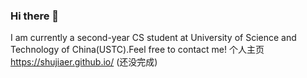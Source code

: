 ### Hi there 👋
I am currently a second-year CS student at University of Science and Technology of China(USTC).Feel free to contact me!
个人主页 https://shujiaer.github.io/ (还没完成)
<!--
**Shujiaer/Shujiaer** is a ✨ _special_ ✨ repository because its `README.md` (this file) appears on your GitHub profile.

Here are some ideas to get you started:

- 🔭 I’m currently working on ...
- 🌱 I’m currently learning ...
- 👯 I’m looking to collaborate on ...
- 🤔 I’m looking for help with ...
- 💬 Ask me about ...
- 📫 How to reach me: ...
- 😄 Pronouns: ...
- ⚡ Fun fact: ...
-->
